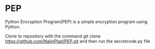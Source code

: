 # PEP
Python Encryption Program(PEP) is a simple encryption program using Python.

Clone to repository with the command git clone https://github.com/NalinPlad/PEP.git and then run the secretcode.py file

